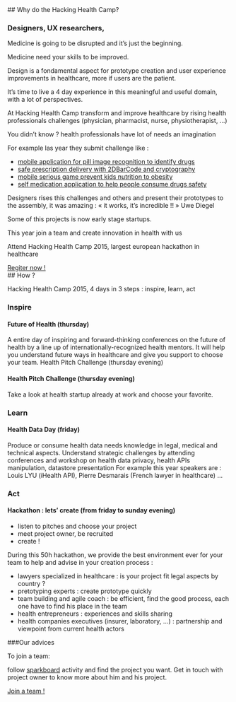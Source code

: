 <div class="col-xs-12 col-md-6" markdown="1">
## Why do the Hacking Health Camp?

### Designers, UX researchers,

Medicine is going to be disrupted and it’s just the beginning.

Medicine need your skills to be improved.

Design is a fondamental aspect for prototype creation and user experience improvements in healthcare, more if users are the patient.

It’s time to live a 4 day experience in this meaningful and useful domain, with a lot of perspectives.

At Hacking Health Camp transform and improve healthcare by rising health professionals challenges (physician, pharmacist, nurse, physiotherapist, …)

You didn’t know ? health professionals have lot of needs an imagination

For example las year they submit challenge like :

- [mobile application for pill image recognition to identify drugs](http://projects.digitalhealthcamp.eu/projet0/)
- [safe prescription delivery with 2DBarCode and cryptography](http://projects.digitalhealthcamp.eu/projet1/)
- [mobile serious game prevent kids nutrition to obesity](http://projects.digitalhealthcamp.eu/serious-games-sur-la-nutrition/)
- [self medication application to help people consume drugs safety](http://projects.digitalhealthcamp.eu/29-flash-med/)

Designers rises this challenges and others and present their prototypes to the assembly, it was amazing :
« it works, it’s incredible !! » Uwe Diegel

Some of this projects is now early stage startups.

This year join a team and create innovation in health with us

Attend Hacking Health Camp 2015, largest european hackathon in healthcare

<a href="http://hhcamp.eventbrite.fr" class="btn btn-primary btn-block">
          Regiter now !
        </a>

</div>

<div class="col-xs-12 col-md-6" markdown="1">
## How ?

Hacking Health Camp 2015, 4 days in 3 steps : inspire, learn, act

### Inspire

#### Future of Health (thursday)

A entire day of inspiring and forward-thinking conferences on the future of health by a line up of internationally-recognized health mentors. It will help you understand future ways in healthcare and give you support to choose your team.
Health Pitch Challenge (thursday evening)

#### Health Pitch Challenge (thursday evening)

Take a look at health startup already at work and choose your favorite.

### Learn

#### Health Data Day (friday)

Produce or consume health data needs knowledge in legal, medical and technical aspects.
Understand strategic challenges by attending conferences and workshop on health data privacy, health APIs manipulation, datastore presentation
For example this year speakers are : Louis LYU (iHealth API), Pierre Desmarais (French lawyer in healthcare) ...

### Act

#### Hackathon : lets’ create (from friday to sunday evening)

- listen to pitches and choose your project
- meet project owner, be recruited
- create !

During this 50h hackathon, we provide the best environment ever for your team to help and advise in your creation process :

- lawyers specialized in healthcare : is your project fit legal aspects by country ?
- pretotyping experts : create prototype quickly
- team building and agile coach : be efficient, find the good process, each one have to find his place in the team
- health entrepreneurs : experiences and skills sharing
- health companies executives (insurer, laboratory, …) : partnership and viewpoint from current health actors

###Our advices

To join a team:

follow [sparkboard](http://hhcamp.sparkboard.com) activity and find the project you want. Get in touch with project owner to know more about him and his project.

<a href="http://hhcamp.sparkboard.com" class="btn btn-primary btn-block">
          Join a team !
        </a>

</div>
